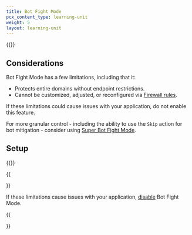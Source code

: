 ```yaml
---
title: Bot Fight Mode
pcx_content_type: learning-unit
weight: 5
layout: learning-unit
---
```


{{<render file="_bot-fight-mode-definition" productFolder="bots">}}

## Considerations

Bot Fight Mode has a few limitations, including that it:

- Protects entire domains without endpoint restrictions.
- Cannot be customized, adjusted, or reconfigured via [Firewall rules](/learning-paths/modules/get-started/security-free/firewall-rules/).

If these limitations could cause issues with your application, do not enable this feature.

For more granular control - including the ability to use the `Skip` action for bot mitigation - consider using [Super Bot Fight Mode](/bots/get-started/pro/).

## Setup

{{<render file="_bot-fight-mode-enable" productFolder="bots">}}

{{<Aside type="warning">}}

If these limitations cause issues with your application, [disable](/bots/get-started/free/#disable-bot-fight-mode) Bot Fight Mode.

{{</Aside>}}